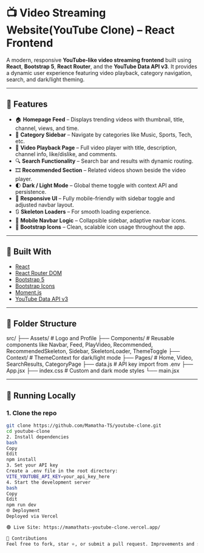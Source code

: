 # 📺 Video Streaming Website(YouTube Clone) – React Frontend

A modern, responsive **YouTube-like video streaming frontend** built using **React**, **Bootstrap 5**, **React Router**, and the **YouTube Data API v3**. It provides a dynamic user experience featuring video playback, category navigation, search, and dark/light theming.

---

## 🚀 Features

- 🏠 **Homepage Feed** – Displays trending videos with thumbnail, title, channel, views, and time.
- 📂 **Category Sidebar** – Navigate by categories like Music, Sports, Tech, etc.
- 🎥 **Video Playback Page** – Full video player with title, description, channel info, like/dislike, and comments.
- 🔍 **Search Functionality** – Search bar and results with dynamic routing.
- 🎞️ **Recommended Section** – Related videos shown beside the video player.
- 🌓 **Dark / Light Mode** – Global theme toggle with context API and persistence.
- 🧭 **Responsive UI** – Fully mobile-friendly with sidebar toggle and adjusted navbar layout.
- 🔃 **Skeleton Loaders** – For smooth loading experience.
- 📱 **Mobile Navbar Logic** – Collapsible sidebar, adaptive navbar icons.
- 🔧 **Bootstrap Icons** – Clean, scalable icon usage throughout the app.

---

## 🧱 Built With

- [React](https://reactjs.org/)
- [React Router DOM](https://reactrouter.com/)
- [Bootstrap 5](https://getbootstrap.com/)
- [Bootstrap Icons](https://icons.getbootstrap.com/)
- [Moment.js](https://momentjs.com/)
- [YouTube Data API v3](https://developers.google.com/youtube/v3)

---

## 📂 Folder Structure

src/
├── Assets/ # Logo and Profile
├── Components/ # Reusable components like Navbar, Feed, PlayVideo, Recommended, RecommendedSkeleton, Sidebar, SkeletonLoader, ThemeToggle
├── Context/ # ThemeContext for dark/light mode
├── Pages/ # Home, Video, SearchResults, CategoryPage
├── data.js # API key import from .env
├── App.jsx
├── index.css # Custom and dark mode styles
└── main.jsx

---

## 🧪 Running Locally

### 1. Clone the repo

```bash
git clone https://github.com/Mamatha-TS/youtube-clone.git
cd youtube-clone
2. Install dependencies
bash
Copy
Edit
npm install
3. Set your API key
Create a .env file in the root directory:
VITE_YOUTUBE_API_KEY=your_api_key_here
4. Start the development server
bash
Copy
Edit
npm run dev
🌐 Deployment
Deployed via Vercel

🟢 Live Site: https://mamathats-youtube-clone.vercel.app/

🙌 Contributions
Feel free to fork, star ⭐, or submit a pull request. Improvements and suggestions are welcome!


